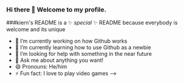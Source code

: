 ### Hi there 👋 Welcome to my profile.
###kiern's README is a ✨ _special_ ✨ README because everybody is welcome and its unique 



- 🔭 I’m currently working on how Github works
- 🌱 I’m currently learning how to use Github as a newbie
- 🤔 I’m looking for help with something in the near future
- 💬 Ask me about anything you want!
- 😄 Pronouns: He/him
- ⚡ Fun fact: I love to play video games
-->
